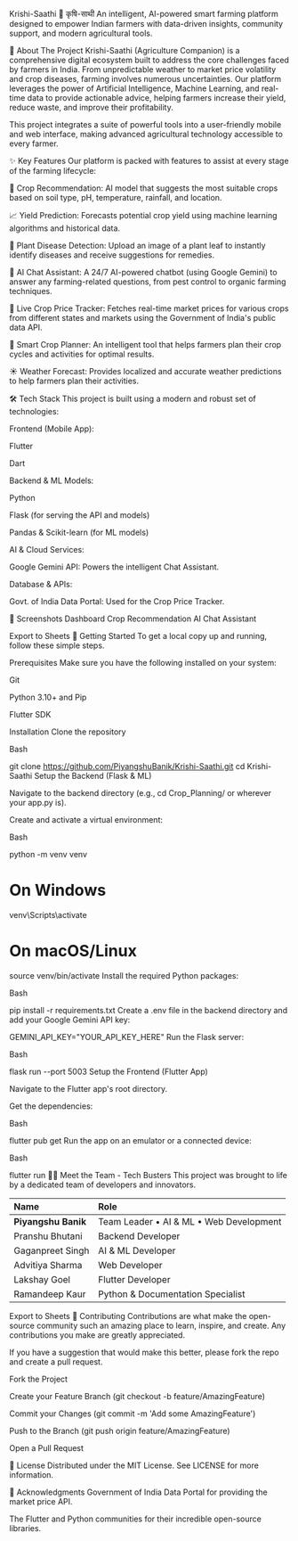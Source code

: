 Krishi-Saathi 🌱 कृषि-साथी
An intelligent, AI-powered smart farming platform designed to empower Indian farmers with data-driven insights, community support, and modern agricultural tools.

🌾 About The Project
Krishi-Saathi (Agriculture Companion) is a comprehensive digital ecosystem built to address the core challenges faced by farmers in India. From unpredictable weather to market price volatility and crop diseases, farming involves numerous uncertainties. Our platform leverages the power of Artificial Intelligence, Machine Learning, and real-time data to provide actionable advice, helping farmers increase their yield, reduce waste, and improve their profitability.

This project integrates a suite of powerful tools into a user-friendly mobile and web interface, making advanced agricultural technology accessible to every farmer.

✨ Key Features
Our platform is packed with features to assist at every stage of the farming lifecycle:

🌱 Crop Recommendation: AI model that suggests the most suitable crops based on soil type, pH, temperature, rainfall, and location.

📈 Yield Prediction: Forecasts potential crop yield using machine learning algorithms and historical data.

🦠 Plant Disease Detection: Upload an image of a plant leaf to instantly identify diseases and receive suggestions for remedies.

💬 AI Chat Assistant: A 24/7 AI-powered chatbot (using Google Gemini) to answer any farming-related questions, from pest control to organic farming techniques.

💸 Live Crop Price Tracker: Fetches real-time market prices for various crops from different states and markets using the Government of India's public data API.

📅 Smart Crop Planner: An intelligent tool that helps farmers plan their crop cycles and activities for optimal results.

☀️ Weather Forecast: Provides localized and accurate weather predictions to help farmers plan their activities.

🛠️ Tech Stack
This project is built using a modern and robust set of technologies:

Frontend (Mobile App):

Flutter

Dart

Backend & ML Models:

Python

Flask (for serving the API and models)

Pandas & Scikit-learn (for ML models)

AI & Cloud Services:

Google Gemini API: Powers the intelligent Chat Assistant.

Database & APIs:

Govt. of India Data Portal: Used for the Crop Price Tracker.

📸 Screenshots
Dashboard	Crop Recommendation	AI Chat Assistant

Export to Sheets
🚀 Getting Started
To get a local copy up and running, follow these simple steps.

Prerequisites
Make sure you have the following installed on your system:

Git

Python 3.10+ and Pip

Flutter SDK

Installation
Clone the repository

Bash

git clone https://github.com/PiyangshuBanik/Krishi-Saathi.git
cd Krishi-Saathi
Setup the Backend (Flask & ML)

Navigate to the backend directory (e.g., cd Crop_Planning/ or wherever your app.py is).

Create and activate a virtual environment:

Bash

python -m venv venv
# On Windows
venv\Scripts\activate
# On macOS/Linux
source venv/bin/activate
Install the required Python packages:

Bash

pip install -r requirements.txt
Create a .env file in the backend directory and add your Google Gemini API key:

GEMINI_API_KEY="YOUR_API_KEY_HERE"
Run the Flask server:

Bash

flask run --port 5003
Setup the Frontend (Flutter App)

Navigate to the Flutter app's root directory.

Get the dependencies:

Bash

flutter pub get
Run the app on an emulator or a connected device:

Bash

flutter run
👨‍💻 Meet the Team - Tech Busters
This project was brought to life by a dedicated team of developers and innovators.

| Name                  | Role                                  |
| :-------------------- | :------------------------------------ |
| **Piyangshu Banik** | Team Leader • AI & ML • Web Development |
| Pranshu Bhutani       | Backend Developer                     |
| Gaganpreet Singh      | AI & ML Developer                     |
| Advitiya Sharma       | Web Developer                         |
| Lakshay Goel          | Flutter Developer                     |
| Ramandeep Kaur        | Python & Documentation Specialist     |

Export to Sheets
🤝 Contributing
Contributions are what make the open-source community such an amazing place to learn, inspire, and create. Any contributions you make are greatly appreciated.

If you have a suggestion that would make this better, please fork the repo and create a pull request.

Fork the Project

Create your Feature Branch (git checkout -b feature/AmazingFeature)

Commit your Changes (git commit -m 'Add some AmazingFeature')

Push to the Branch (git push origin feature/AmazingFeature)

Open a Pull Request

📄 License
Distributed under the MIT License. See LICENSE for more information.

🙏 Acknowledgments
Government of India Data Portal for providing the market price API.

The Flutter and Python communities for their incredible open-source libraries.
